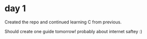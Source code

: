 # day 1
Created the repo and continued learning C from previous.  

Should create one guide tomorrow! probably about internet saftey :)
